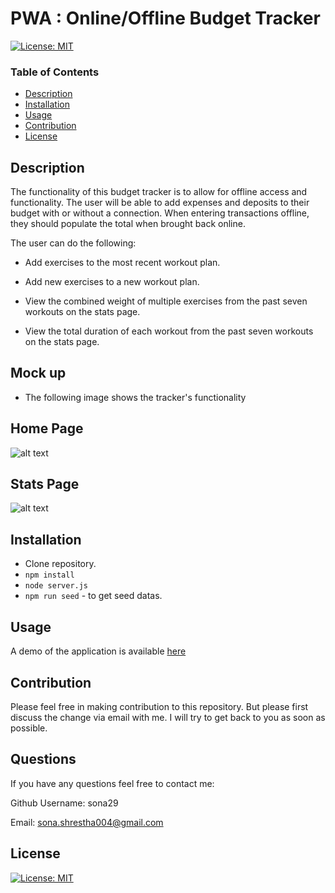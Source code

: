 # PWA : Online/Offline Budget Tracker

[![License: MIT](https://img.shields.io/badge/License-MIT-yellow.svg)](https://opensource.org/licenses/MIT)

### Table of Contents

- [Description](#description)
- [Installation](#installation)
- [Usage](#usage)
- [Contribution](#contribution)
- [License](#license)

## Description

The functionality of this budget tracker is to allow for offline access and functionality. The user will be able to add expenses and deposits to their budget with or without a connection. When entering transactions offline, they should populate the total when brought back online.

The user can do the following:

- Add exercises to the most recent workout plan.

- Add new exercises to a new workout plan.

- View the combined weight of multiple exercises from the past seven workouts on the stats page.

- View the total duration of each workout from the past seven workouts on the stats page.

## Mock up

- The following image shows the tracker's functionality

## Home Page

![alt text](images/home-page.png)

## Stats Page

![alt text](images/stats.png)

## Installation

- Clone repository.
- `npm install`
- `node server.js`
- `npm run seed` - to get seed datas.

## Usage

A demo of the application is available [here](https://powerful-escarpment-03587.herokuapp.com/)

## Contribution

Please feel free in making contribution to this repository. But please first discuss the change via email with me. I will try to get back to you as soon as possible.

## Questions

If you have any questions feel free to contact me:

Github Username: sona29

Email: sona.shrestha004@gmail.com

## License

[![License: MIT](https://img.shields.io/badge/License-MIT-yellow.svg)](https://opensource.org/licenses/MIT)
